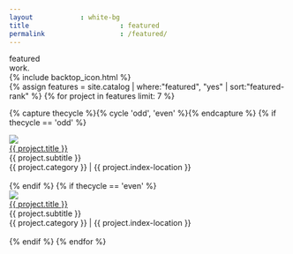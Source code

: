 ```yaml
---
layout            : white-bg
title 						: featured
permalink					: /featured/
---
```



<div class="hero-wrapper">
	<div class="title-container">
		<div class="title">featured<br/>work.</div>
	</div>
	{% include backtop_icon.html %}
</div>

<div class="outer_wrapper">
{% assign features = site.catalog | where:"featured", "yes" | sort:"featured-rank" %}
{% for project in features limit: 7 %}

{% capture thecycle %}{% cycle 'odd', 'even' %}{% endcapture %}
		{% if thecycle == 'odd' %}
<!-- Template 1 -->
<div class="page_wrapper">
	<div class="sec_wrapper clear">
		<div class="some-image"><img src="{{ project.cover-image }}" /></div>
		<div class="some-text clear">
			<div class="some-text-inner">
				<div class="some-text-content">
					<div class="font_lz uppercase"><a href="{{ project.url }}" class="link">{{ project.title }}</a></div>
					<div class="font_size_med uppercase">{{ project.subtitle }}</div>
					<div class="font_size_micro brand_color uppercase">{{ project.category }} | {{ project.index-location }}</div>
				</div>
			</div>
		</div>
	</div>
</div>
<div class="divider_wrapper clear">
	<div class="divider_divider">&nbsp;</div>
</div>
<!-- # Template 1 -->
{% endif %}
{% if thecycle == 'even' %}
<!-- Template 2 -->
<div class="page_wrapper">
	<div class="sec_wrapper clear">
		<div class="some-image some-image-option"><img src="{{ project.cover-image }}" /></div>
		<div class="some-text some-text-option clear">
			<div class="some-text-inner">
				<div class="some-text-content">
					<div class="font_lz uppercase"><a href="{{ project.url }}" class="link">{{ project.title }}</a></div>
					<div class="font_size_med uppercase">{{ project.subtitle }}</div>
					<div class="font_size_micro brand_color uppercase">{{ project.category }} | {{ project.index-location }}</div>
				</div>
			</div>
		</div>
	</div>
</div>
<div class="divider_wrapper clear">
	<div class="divider_divider divider_option">&nbsp;</div>
</div>
<!-- # Template 2 -->
{% endif %}
{% endfor %}
</div>